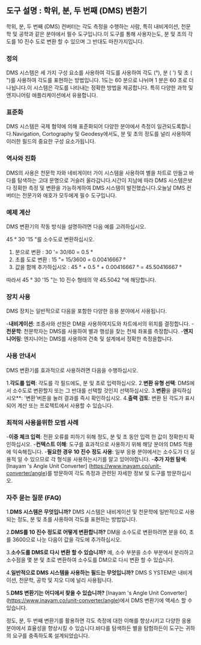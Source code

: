 ## 도구 설명 : 학위, 분, 두 번째 (DMS) 변환기

학위, 분, 두 번째 (DMS) 컨버터는 각도 측정을 수행하는 사람, 특히 내비게이션, 천문학 및 공학과 같은 분야에서 필수 도구입니다.이 도구를 통해 사용자는도, 분 및 초의 각도를 10 진수 도로 변환 할 수 있으며 그 반대도 마찬가지입니다.

### 정의

DMS 시스템은 세 가지 구성 요소를 사용하여 각도를 사용하여 각도 (°), 분 ( ') 및 초 ( ")를 사용하여 각도를 표현하는 방법입니다. 1도는 60 분으로 나뉘며 1 분은 60 초로 더 나뉩니다.이 시스템은 각도를 나타내는 정확한 방법을 제공합니다. 특히 다양한 과학 및 엔지니어링 애플리케이션에서 유용합니다.

### 표준화

DMS 시스템은 국제 협약에 의해 표준화되어 다양한 분야에서 측정이 일관되도록합니다.Navigation, Cortography 및 Geodesy에서도, 분 및 초의 정도를 널리 사용하여 이러한 필드의 중요한 구성 요소가됩니다.

### 역사와 진화

DMS의 사용은 천문학 자와 네비게이터 가이 시스템을 사용하여 별을 차트로 만들고 바다를 탐색하는 고대 문명으로 거슬러 올라갑니다.시간이 지남에 따라 DMS 시스템은보다 정확한 측정 및 변환을 가능하게하여 DMS 시스템이 발전했습니다.오늘날 DMS 컨버터는 전문가와 애호가 모두에게 필수 도구입니다.

### 예제 계산

DMS 변환기의 작동 방식을 설명하려면 다음 예를 고려하십시오.

45 ° 30 '15 "를 소수도로 변환하십시오.

1. 분으로 변환 : 30 '= 30/60 = 0.5 °
2. 초를 도로 변환 : 15 "= 15/3600 = 0.00416667 °
3. 값을 함께 추가하십시오 : 45 ° + 0.5 ° + 0.00416667 ° = 45.50416667 °

따라서 45 ° 30 '15 "는 10 진수 형태의 약 45.5042 °에 해당합니다.

### 장치 사용

DMS 장치는 일반적으로 다음을 포함한 다양한 응용 분야에서 사용됩니다.

-**내비게이션**: 조종사와 선원은 DM을 사용하여지도와 차트에서의 위치를 ​​결정합니다.
-**천문학**: 천문학자는 DMS를 사용하여 별과 행성을 찾는 천체 좌표를 측정합니다.
-**엔지니어링**: 엔지니어는 DMS를 사용하여 건축 및 설계에서 정확한 측정을합니다.

### 사용 안내서

DMS 변환기를 효과적으로 사용하려면 다음을 수행하십시오.

1.**각도를 입력**: 각도를 각 필드에도, 분 및 초로 입력하십시오.
2.**변환 유형 선택**: DMS에서 소수도로 변환할지 또는 그 반대를 선택할 것인지 선택하십시오.
3.**변환**을 클릭하십시오**: '변환'버튼을 눌러 결과를 즉시 확인하십시오.
4.**출력 검토**: 변환 된 각도가 표시되어 계산 또는 프로젝트에서 사용할 수 있습니다.

### 최적의 사용을위한 모범 사례

-**이중 체크 입력**: 전환 오류를 피하기 위해 정도, 분 및 초 동안 입력 한 값이 정확한지 확인하십시오.
-**컨텍스트 이해**: 도구를 효과적으로 사용하기 위해 해당 분야의 DMS 적용에 익숙해집니다.
-**필요한 경우 10 진수 정도 사용**: 일부 응용 분야에서는 소수도가 더 실용적 일 수 있으므로 각 형식을 사용하는시기를 알고 있어야합니다.
-**추가 자원 탐색**: [Inayam 's Angle Unit Converter] (https://www.inayam.co/unit-converter/angle)를 방문하여 각도 측정과 관련된 자세한 정보 및 도구를 방문하십시오.

### 자주 묻는 질문 (FAQ)

1.**DMS 시스템은 무엇입니까?**
DMS 시스템은 내비게이션 및 천문학에 일반적으로 사용되는 정도, 분 및 초를 사용하여 각도를 표현하는 방법입니다.

2.**DMS를 10 진수 정도로 어떻게 변환합니까?**
DM을 소수도로 변환하려면 분을 60, 초를 3600으로 나눈 다음이 값을 각도에 추가하십시오.

3.**소수도를 DMS로 다시 변환 할 수 있습니까?**
예, 소수 부분을 소수 부분에서 분리하고 소수점을 몇 분 및 초로 변환하여 소수도를 DM으로 다시 변환 할 수 있습니다.

4.**일반적으로 DMS 시스템을 사용하는 필드는 무엇입니까?**
DMS S YSTEM은 내비게이션, 천문학, 공학 및 지오 디에 널리 사용됩니다.

5.**DMS 변환기는 어디에서 찾을 수 있습니까?**
[Inayam 's Angle Unit Converter] (https://www.inayam.co/unit-converter/angle)에서 DMS 변환기에 액세스 할 수 있습니다.

정도, 분, 두 번째 변환기를 활용하면 각도 측정에 대한 이해를 향상시키고 다양한 응용 분야에서 효율성을 향상시킬 수 있습니다.바다를 탐색하든 별을 탐험하든이 도구는 귀하의 요구를 충족하도록 설계되었습니다.